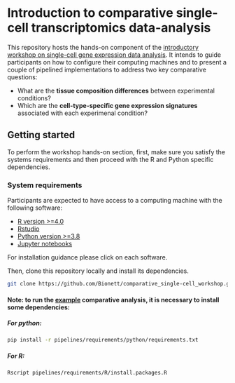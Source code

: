 # Introduction to comparative single-cell transcriptomics data-analysis

This repository hosts the hands-on component of the [introductory workshop on single-cell gene expression data analysis](https://www.medsci.ox.ac.uk/divisional-services/support-services-1/business-partnerships-office/industry-fellows-and-postdocs-network/attend-our-themed-workshops). It intends to guide participants on how to configure their computing machines and to present a couple of pipelined implementations to address two key comparative questions:

* What are the **tissue composition differences** between experimental conditions?
* Which are the **cell-type-specific gene expression signatures** associated with each experimenal condition?

## Getting started
To perform the workshop hands-on section, first, make sure you satisfy the systems requirements and then proceed with the R and Python specific dependencies.

### System requirements
Participants are expected to have access to a computing machine with the following software:

* [R version >=4.0](https://www.r-project.org/)
* [Rstudio](https://www.rstudio.com/products/rstudio/download/)
* [Python version >=3.8](https://www.python.org/about/gettingstarted/)
* [Jupyter notebooks](https://jupyter.org/install)

For installation guidance please click on each software.

Then, clone this repository locally and install its dependencies.

```bash
git clone https://github.com/Bionett/comparative_single-cell_workshop.git
```

#### Note: to run the [example](examples/) comparative analysis, it is necessary to install some dependencies:

##### For python:
```bash
pip install -r pipelines/requirements/python/requirements.txt
```

##### For R:

```bash
Rscript pipelines/requirements/R/install.packages.R
```
